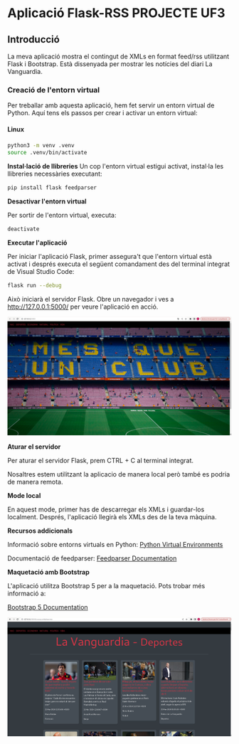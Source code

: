 # Aplicació Flask-RSS PROJECTE UF3

## Introducció

La meva aplicació mostra el contingut de XMLs en format feed/rss utilitzant Flask i Bootstrap. Està dissenyada per mostrar les notícies del diari La Vanguardia.


### Creació de l'entorn virtual

Per treballar amb aquesta aplicació, hem fet servir un entorn virtual de Python. Aquí tens els passos per crear i activar un entorn virtual:

#### Linux

```bash
python3 -m venv .venv
source .venv/bin/activate
```

**Instal·lació de llibreries**
Un cop l'entorn virtual estigui activat, instal·la les llibreries necessàries executant:

```bash
pip install flask feedparser
```

**Desactivar l'entorn virtual**

Per sortir de l'entorn virtual, executa:

```bash
deactivate
```

**Executar l'aplicació**

Per iniciar l'aplicació Flask, primer assegura't que l'entorn virtual està activat i després executa el següent comandament des del terminal integrat de Visual Studio Code:

```bash
flask run --debug
```

Això iniciarà el servidor Flask. Obre un navegador i ves a http://127.0.0.1:5000/ per veure l'aplicació en acció.

![El meu localhost](image.png)

**Aturar el servidor**

Per aturar el servidor Flask, prem CTRL + C al terminal integrat.

Nosaltres estem utilitzant la aplicacio de manera local però també es podria de manera remota.

**Mode local**

En aquest mode, primer has de descarregar els XMLs i guardar-los localment. Després, l'aplicació llegirà els XMLs des de la teva màquina.

**Recursos addicionals**

Informació sobre entorns virtuals en Python: [Python Virtual Environments](https://docs.python.org/es/3/library/venv.html)

Documentació de feedparser: [Feedparser Documentation](https://feedparser.readthedocs.io/en/latest/)

**Maquetació amb Bootstrap**

L'aplicació utilitza Bootstrap 5 per a la maquetació. Pots trobar més informació a:

[Bootstrap 5 Documentation](https://getbootstrap.com/docs/5.3/getting-started/introduction/)


![/lavanguardia/deportes](image-1.png)
